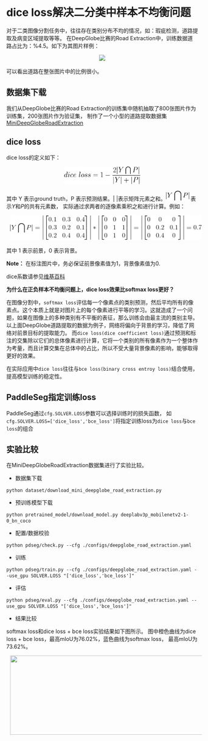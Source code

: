 # dice loss解决二分类中样本不均衡问题

对于二类图像分割任务中，往往存在类别分布不均的情况，如：瑕疵检测，道路提取及病变区域提取等等。
在DeepGlobe比赛的Road Extraction中，训练数据道路占比为：%4.5。如下为其图片样例：
<p align="center">
  <img src="./imgs/deepglobe.png" hspace='10'/> <br />
 </p>
可以看出道路在整张图片中的比例很小。
 
## 数据集下载
我们从DeepGlobe比赛的Road Extraction的训练集中随机抽取了800张图片作为训练集，200张图片作为验证集，
制作了一个小型的道路提取数据集[MiniDeepGlobeRoadExtraction](https://paddleseg.bj.bcebos.com/dataset/MiniDeepGlobeRoadExtraction.zip)

## dice loss
dice loss的定义如下：

<p align="center">
  <img src="./imgs/dice.png" hspace='10' height="46" width="200"/> <br />
 </p>


其中 Y 表示ground truth，P 表示预测结果。| |表示矩阵元素之和。![](./imgs/dice2.png) 表示*Y*和*P*的共有元素数，
实际通过求两者的逐像素乘积之和进行计算。例如：

<p align="center">
  <img src="./imgs/dice3.png" hspace='10' /> <br />
 </p>

其中 1 表示前景，0 表示背景。

**Note：** 在标注图片中，务必保证前景像素值为1，背景像素值为0.

dice系数请参见[维基百科](https://zh.wikipedia.org/wiki/Dice%E7%B3%BB%E6%95%B0)

**为什么在正负样本不均衡问题上，dice loss效果比softmax loss更好？**

在图像分割中，`softmax loss`评估每一个像素点的类别预测，然后平均所有的像素点。这个本质上就是对图片上的每个像素进行平等的学习。这就造成了一个问题，如果在图像上的多种类别有不平衡的表征，那么训练会由最主流的类别主导。以上面DeepGlobe道路提取的数据为例子，网络将偏向于背景的学习，降低了网络对前景目标的提取能力。
而`dice loss(dice coefficient loss)`通过预测和标注的交集除以它们的总体像素进行计算，它将一个类别的所有像素作为一个整体作为考量，而且计算交集在总体中的占比，所以不受大量背景像素的影响，能够取得更好的效果。

在实际应用中`dice loss`往往与`bce loss(binary cross entroy loss)`结合使用，提高模型训练的稳定性。


## PaddleSeg指定训练loss

PaddleSeg通过`cfg.SOLVER.LOSS`参数可以选择训练时的损失函数，
如`cfg.SOLVER.LOSS=['dice_loss','bce_loss']`将指定训练loss为`dice loss`与`bce loss`的组合

## 实验比较

在MiniDeepGlobeRoadExtraction数据集进行了实验比较。

* 数据集下载
```shell
python dataset/download_mini_deepglobe_road_extraction.py
```

* 预训练模型下载
```shell
python pretrained_model/download_model.py deeplabv3p_mobilenetv2-1-0_bn_coco
```
* 配置/数据校验
```shell
python pdseg/check.py --cfg ./configs/deepglobe_road_extraction.yaml
```

* 训练
```shell
python pdseg/train.py --cfg ./configs/deepglobe_road_extraction.yaml --use_gpu SOLVER.LOSS "['dice_loss','bce_loss']"

```

* 评估
```
python pdseg/eval.py --cfg ./configs/deepglobe_road_extraction.yaml --use_gpu SOLVER.LOSS "['dice_loss','bce_loss']"

```

* 结果比较

softmax loss和dice loss + bce loss实验结果如下图所示。
图中橙色曲线为dice loss + bce loss，最高mIoU为76.02%，蓝色曲线为softmax loss， 最高mIoU为73.62%。
<p align="center">
  <img src="./imgs/loss_comparison.png" hspace='10' height="208" width="516"/> <br />
 </p>

 

